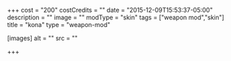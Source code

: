 +++
cost = "200"
costCredits = ""
date = "2015-12-09T15:53:37-05:00"
description = ""
image = ""
modType = "skin"
tags = ["weapon mod","skin"]
title = "kona"
type = "weapon-mod"

[images]
  alt = ""
  src = ""

+++
